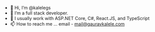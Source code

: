 - 👋 Hi, I’m @kalelegs
- 👀 I’m a full stack developer. 
- 🌱 I usually work with ASP.NET Core, C#, React.JS, and TypeScript
- 📫 How to reach me ... email - mail@gauravkalele.com

<!---
kalelegs/kalelegs is a ✨ special ✨ repository because its `README.md` (this file) appears on your GitHub profile.
You can click the Preview link to take a look at your changes.
--->
